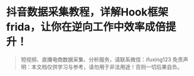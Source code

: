 # 抖音数据采集教程，详解Hook框架frida，让你在逆向工作中效率成倍提升！


>
> 短视频、直播电商数据采集、分析服务，请联系微信：ifuxing123
> 免责声明：本文档仅供学习与参考，请勿用于非法用途！否则一切后果自负。
> 
